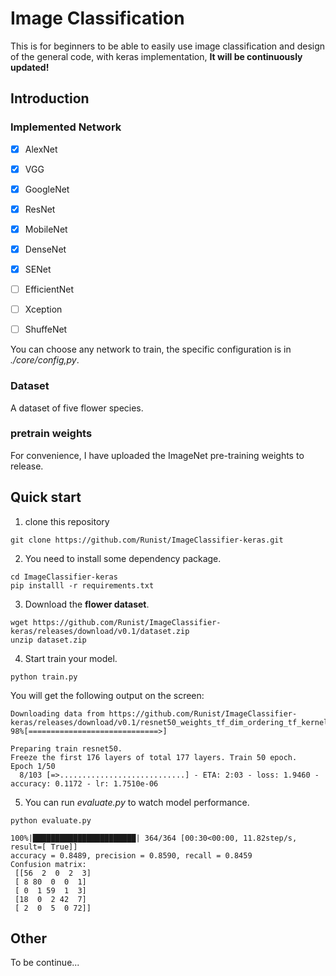 # Image Classification 

This is for beginners to be able to easily use image classification and design of the general code, with keras implementation, **It will be continuously updated!**

## Introduction

### Implemented Network

- [x] AlexNet

- [x] VGG
- [x] GoogleNet
- [x] ResNet
- [x] MobileNet
- [x] DenseNet
- [x] SENet
- [ ] EfficientNet
- [ ] Xception
- [ ] ShuffeNet

You can choose any network to train, the specific configuration is in *./core/config,py*.

### Dataset

A dataset of five flower species.

### pretrain weights

For convenience, I have uploaded the ImageNet pre-training weights to release.

## Quick start

1. clone this repository

```shell
git clone https://github.com/Runist/ImageClassifier-keras.git
```
2. You need to install some dependency package.

```shell
cd ImageClassifier-keras
pip installl -r requirements.txt
```
3. Download the **flower dataset**.
```shell
wget https://github.com/Runist/ImageClassifier-keras/releases/download/v0.1/dataset.zip
unzip dataset.zip
```

4. Start train your model.

```shell
python train.py
```
You will get the following output on the screen:

```shell
Downloading data from https://github.com/Runist/ImageClassifier-keras/releases/download/v0.1/resnet50_weights_tf_dim_ordering_tf_kernels_notop.h5
98%[=============================>]

Preparing train resnet50.
Freeze the first 176 layers of total 177 layers. Train 50 epoch.
Epoch 1/50
  8/103 [=>............................] - ETA: 2:03 - loss: 1.9460 - accuracy: 0.1172 - lr: 1.7510e-06
```

5. You can run *evaluate.py* to watch model performance.

```shell
python evaluate.py
```

```shell
100%|███████████████████████| 364/364 [00:30<00:00, 11.82step/s, result=[ True]]
accuracy = 0.8489, precision = 0.8590, recall = 0.8459
Confusion matrix: 
 [[56  2  0  2  3]
 [ 8 80  0  0  1]
 [ 0  1 59  1  3]
 [18  0  2 42  7]
 [ 2  0  5  0 72]]
```

## Other

To be continue...